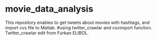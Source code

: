 # movie_data_analysis
This repository enables to get tweets about movies with hashtags, and import cvs file to Matlab.
#using twitter_crawlar and csvimport function.
Twitter_crawlar edit from Furkan ELIBOL.

